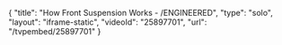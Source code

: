 {
    "title": "How Front Suspension Works - \/ENGINEERED",
    "type": "solo",
    "layout": "iframe-static",
    "videoId": "25897701",
    "url": "\/tvpembed\/25897701"
}